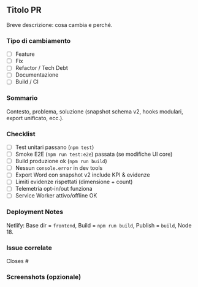 ## Titolo PR

Breve descrizione: cosa cambia e perché.

### Tipo di cambiamento

- [ ] Feature
- [ ] Fix
- [ ] Refactor / Tech Debt
- [ ] Documentazione
- [ ] Build / CI

### Sommario

Contesto, problema, soluzione (snapshot schema v2, hooks modulari, export unificato, ecc.).

### Checklist

- [ ] Test unitari passano (`npm test`)
- [ ] Smoke E2E (`npm run test:e2e`) passata (se modifiche UI core)
- [ ] Build produzione ok (`npm run build`)
- [ ] Nessun `console.error` in dev tools
- [ ] Export Word con snapshot v2 include KPI & evidenze
- [ ] Limiti evidenze rispettati (dimensione + count)
- [ ] Telemetria opt-in/out funziona
- [ ] Service Worker attivo/offline OK

### Deployment Notes

Netlify: Base dir = `frontend`, Build = `npm run build`, Publish = `build`, Node 18.

### Issue correlate

Closes #

### Screenshots (opzionale)
